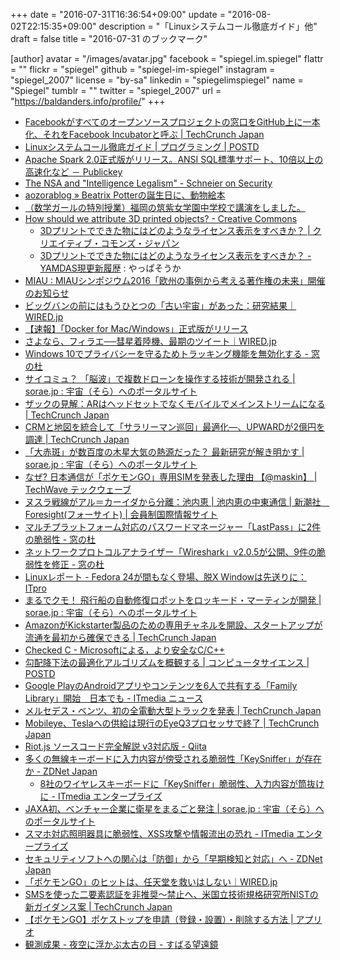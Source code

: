 +++
date = "2016-07-31T16:36:54+09:00"
update = "2016-08-02T22:15:35+09:00"
description = "「Linuxシステムコール徹底ガイド」他"
draft = false
title = "2016-07-31 のブックマーク"

[author]
  avatar = "/images/avatar.jpg"
  facebook = "spiegel.im.spiegel"
  flattr = ""
  flickr = "spiegel"
  github = "spiegel-im-spiegel"
  instagram = "spiegel_2007"
  license = "by-sa"
  linkedin = "spiegelimspiegel"
  name = "Spiegel"
  tumblr = ""
  twitter = "spiegel_2007"
  url = "https://baldanders.info/profile/"
+++

- [Facebookがすべてのオープンソースプロジェクトの窓口をGitHub上に一本化、それをFacebook Incubatorと呼ぶ | TechCrunch Japan](https://techcrunch.com/2016/07/29/facebook-tries-a-new-way-to-release-open-source-projects/)
- [Linuxシステムコール徹底ガイド | プログラミング | POSTD](http://postd.cc/the-definitive-guide-to-linux-system-calls/)
- [Apache Spark 2.0正式版がリリース。ANSI SQL標準サポート、10倍以上の高速化など － Publickey](http://www.publickey1.jp/blog/16/apache_spark_20ansi_sql10.html)
- [The NSA and "Intelligence Legalism" - Schneier on Security](https://www.schneier.com/blog/archives/2016/07/the_nsa_and_int.html)
- [aozorablog » Beatrix Potterの誕生日に、動物絵本](http://www.aozora.gr.jp/aozorablog/?p=3738)
- [（数学ガールの特別授業）福岡の筑紫女学園中学校で講演をしました。](http://www.hyuki.com/d/201607.html#i20160727210000)
- [How should we attribute 3D printed objects? - Creative Commons](https://creativecommons.org/2016/04/19/attribute-3d-printed-objects/)
    - [3Dプリントでできた物にはどのようなライセンス表示をすべきか？ | クリエイティブ・コモンズ・ジャパン](https://creativecommons.jp/2016/07/26/3d%e3%83%97%e3%83%aa%e3%83%b3%e3%83%88%e3%81%a7%e3%81%a7%e3%81%8d%e3%81%9f%e7%89%a9%e3%81%ab%e3%81%af%e3%81%a9%e3%81%ae%e3%82%88%e3%81%86%e3%81%aa%e3%83%a9%e3%82%a4%e3%82%bb%e3%83%b3%e3%82%b9%e8%a1%a8/)
    - [3Dプリントでできた物にはどのようなライセンス表示をすべきか？ - YAMDAS現更新履歴](http://d.hatena.ne.jp/yomoyomo/20160731/threedprinting) : やっぱそうか
- [MIAU : MIAUシンポジウム2016「欧州の事例から考える著作権の未来」開催のお知らせ](http://miau.jp/index1469623512.phtml)
- [ビッグバンの前にはもうひとつの「古い宇宙」があった：研究結果｜WIRED.jp](http://wired.jp/2016/07/29/big-bounce-universe/)
- [【速報】「Docker for Mac/Windows」正式版がリリース](http://www.softantenna.com/wp/software/docker-for-mac-windows-official-release/)
- [さよなら、フィラエ──彗星着陸機、最期のツイート｜WIRED.jp](http://wired.jp/2016/07/28/farewell-philae/)
- [Windows 10でプライバシーを守るためトラッキング機能を無効化する - 窓の杜](http://forest.watch.impress.co.jp/docs/shseri/win10link/1012928.html)
- [サイコミュ？ 「脳波」で複数ドローンを操作する技術が開発される | sorae.jp : 宇宙（そら）へのポータルサイト](http://sorae.jp/10/2016_07_29_drone.html)
- [ザックの見解：ARはヘッドセットでなくモバイルでメインストリームになる | TechCrunch Japan](https://techcrunch.com/2016/07/28/pokemon-not-magic-leap/)
- [CRMと地図を統合して「サラリーマン巡回」最適化―、UPWARDが2億円を調達 | TechCrunch Japan](https://jp.techcrunch.com/2016/07/25/upward-raises-200m-yen/)
- [「大赤斑」が数百度の木星大気の熱源だった？ 最新研究が解き明かす | sorae.jp : 宇宙（そら）へのポータルサイト](http://sorae.jp/030201/2016_07_29_jupi.html)
- [なぜ? 日本通信が「ポケモンGO」専用SIMを発表した理由 【@maskin】 | TechWave テックウェーブ](http://techwave.jp/archives/post-22632.html)
- [ヌスラ戦線がアル＝カーイダから分離：池内恵 | 池内恵の中東通信 | 新潮社　Foresight(フォーサイト) | 会員制国際情報サイト](http://www.fsight.jp/articles/-/41412)
- [マルチプラットフォーム対応のパスワードマネージャー「LastPass」に2件の脆弱性 - 窓の杜](http://forest.watch.impress.co.jp/docs/news/1012661.html)
- [ネットワークプロトコルアナライザー「Wireshark」v2.0.5が公開、9件の脆弱性を修正 - 窓の杜](http://forest.watch.impress.co.jp/docs/news/1012686.html)
- [Linuxレポート - Fedora 24が間もなく登場、脱X Windowは先送りに：ITpro](http://itpro.nikkeibp.co.jp/atcl/column/14/343137/071200024/?rt=nocnt)
- [まるでクモ！ 飛行船の自動修復ロボットをロッキード・マーティンが開発 | sorae.jp : 宇宙（そら）へのポータルサイト](http://sorae.jp/10/2016_07_28_mente.html)
- [AmazonがKickstarter製品のための専用チャネルを開設、スタートアップが流通を最初から確保できる | TechCrunch Japan](https://techcrunch.com/2016/07/27/amazon-debuts-a-dedicated-shop-for-kickstarter-products/)
- [Checked C - Microsoftによる，より安全なC/C++](https://www.infoq.com/jp/news/2016/07/checked-c)
- [勾配降下法の最適化アルゴリズムを概観する | コンピュータサイエンス | POSTD](http://postd.cc/optimizing-gradient-descent/)
- [Google PlayのAndroidアプリやコンテンツを6人で共有する「Family Library」開始　日本でも - ITmedia ニュース](http://www.itmedia.co.jp/news/articles/1607/28/news062.html)
- [メルセデス・ベンツ、初の全電動大型トラックを発表 | TechCrunch Japan](https://techcrunch.com/2016/07/27/mercedes-benz-shows-off-the-first-fully-electric-heavy-urban-transport-truck/)
- [Mobileye、Teslaへの供給は現行のEyeQ3プロセッサで終了 | TechCrunch Japan](https://techcrunch.com/2016/07/26/mobileye-wont-supply-tesla-self-driving-tech-beyond-current-eyeq3-processor/)
- [Riot.js ソースコード完全解説 v3対応版 - Qiita](http://qiita.com/cognitom/items/df0b759f244f8b50060e)
- [多くの無線キーボードに入力内容が傍受される脆弱性「KeySniffer」が存在か - ZDNet Japan](http://japan.zdnet.com/article/35086477/)
    - [8社のワイヤレスキーボードに「KeySniffer」脆弱性、入力内容が筒抜けに - ITmedia エンタープライズ](http://www.itmedia.co.jp/enterprise/articles/1607/27/news061.html)
- [JAXA初、ベンチャー企業に衛星をまるごと発注 | sorae.jp : 宇宙（そら）へのポータルサイト](http://sorae.jp/030201/2016_07_27_jaxa.html)
- [スマホ対応照明器具に脆弱性、XSS攻撃や情報流出の恐れ - ITmedia エンタープライズ](http://www.itmedia.co.jp/enterprise/articles/1607/27/news062.html)
- [セキュリティソフトへの関心は「防御」から「早期検知と対応」へ - ZDNet Japan](http://japan.zdnet.com/article/35086335/)
- [「ポケモンGO」のヒットは、任天堂を救いはしない｜WIRED.jp](http://wired.jp/2016/07/24/pokemon-go-nintendo-stock/)
- [SMSを使った二要素認証を非推奨〜禁止へ、米国立技術規格研究所NISTの新ガイダンス案 | TechCrunch Japan](https://techcrunch.com/2016/07/25/nist-declares-the-age-of-sms-based-2-factor-authentication-over/)
- [【ポケモンGO】ポケストップを申請（登録・設置）・削除する方法 | アプリオ](http://appllio.com/pokemon-go-pokestop-gym-request-removal-pkg)
- [観測成果 - 夜空に浮かぶ太古の目 - すばる望遠鏡](http://subarutelescope.org/Pressrelease/2016/07/25/j_index.html)
